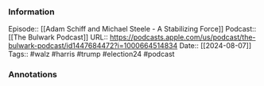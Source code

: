 ### Information

Episode:: [[Adam Schiff and Michael Steele - A Stabilizing Force]]
Podcast:: [[The Bulwark Podcast]]
URL:: https://podcasts.apple.com/us/podcast/the-bulwark-podcast/id1447684472?i=1000664514834
Date:: [[2024-08-07]]
Tags:: #walz #harris #trump #election24 
#podcast


### Annotations

